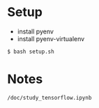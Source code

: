 # Setup
* install pyenv
* install pyenv-virtualenv

```
$ bash setup.sh
```

# Notes

`/doc/study_tensorflow.ipynb`